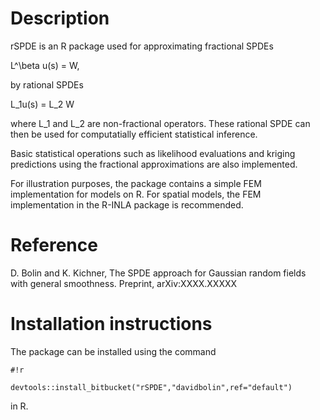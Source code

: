 # Description #
rSPDE is an R package used for approximating fractional SPDEs 

L^\beta u(s) = W,

by rational SPDEs 

L_1u(s) = L_2 W 

where L_1 and L_2 are non-fractional operators. These rational SPDE can then be used for computatially efficient statistical inference.

Basic statistical operations such as likelihood evaluations and kriging predictions using the fractional approximations are also implemented.

For illustration purposes, the package contains a simple FEM implementation for models on R. For spatial models, the FEM implementation in the R-INLA package is recommended.

# Reference #
D. Bolin and K. Kichner, The SPDE approach for Gaussian random fields with general smoothness. Preprint, arXiv:XXXX.XXXXX

# Installation instructions #
The package can be installed using the command
```
#!r

devtools::install_bitbucket("rSPDE","davidbolin",ref="default")
```
in R. 
